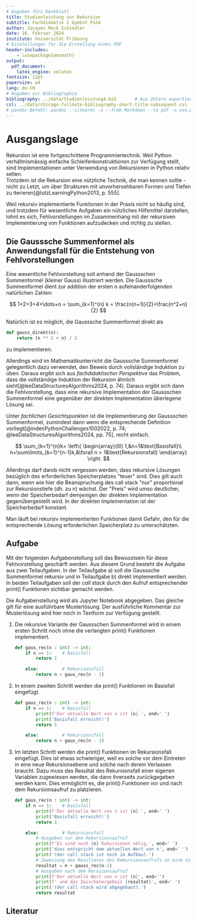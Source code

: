 ```yaml
---
# Angaben fürs Deckblatt
title: Studienleistung zur Rekursion
subtitle: Fachdidaktik 2 GymInf FS24
author: Jacques Mock Schindler
date: 16. Februar 2024
institute: Universität Fribourg
# Einstellungen für die Erstellung eines PDF
header-includes:
    - \usepackage{amsmath}
output:
  pdf_document:
    latex_engine: xelatex
fontsize: 12pt
papersize: a4
lang: de-CH
# Angaben zur Bibliographie
bibliography: ../data/Studienleistung4.bib       # Aus Zotero exportiertes Datenbankfile
csl: ../data/chicago-fullnote-bibliography-short-title-subsequent.csl       # Darstellung der bibliographischen Angaben
# pandoc-Befehl: pandoc --citeproc -s --from Markdown --to pdf -o xxx.pdf input.md
---
```


# Ausgangslage

Rekursion ist eine fortgeschrittene Programmiertechnik. Weil Python 
verhältnismässig einfache Schleifenkonstruktionen zur Verfügung stellt,
sind Implementationen unter Verwendung von Rekursionen in
Python relativ selten.  
Trotzdem ist die Rekursion eine nützliche Technik, die man kennen sollte
\- nicht zu Letzt, um über Strukturen mit unvorhersehbaren Formen und
Tiefen zu iterieren[@lutzLearningPython2013, p. 555].

Weil rekursiv implementierte Funktionen in der Praxis nicht so häufig
sind, und trotzdem für wesentliche Aufgaben ein nützliches Hilfsmittel
darstellen, lohnt es sich, Fehlvorstellungen im Zusammenhang
mit der rekursiven Implementierung von Funktionen aufzudecken und
richtig zu stellen.  

## Die Gausssche Summenformel als Anwendungsfall für die Entstehung von Fehlvorstellungen

Eine wesentliche Fehlvorstellung soll anhand der Gaussschen Summenformel
(kleiner Gauss) illustriert werden. Die Gausssche Summenformel dient zur
addition der ersten n aufeinanderfolgenden natürlichen Zahlen:

$$
1+2+3+4+\dots+n = \sum_{k=1}^{n} k = \frac{n(n+1)}{2}=\frac{n^2+n}{2}
$$

Natürlich ist es möglich, die Gausssche Summenformel direkt als

```Python
def gauss_direkt(n):
    return (n ** 2 + n) / 2
```

zu implementieren.  

Allerdings wird im Mathematikunterricht die Gausssche Summenformel
gelegentlich dazu verwendet, den Beweis durch vollständige Induktion zu
üben. Daraus ergibt sich aus *fachdidaktischer Perspektive* das Problem,
dass die vollständige Induktion der Rekursion ähnlich 
sieht[@leeDataStructuresAlgorithms2024, p. 74]. Daraus ergibt sich dann
die Fehlvorstellung, dass eine rekursive Implementation der Gaussschen
Summenformel eine gegenüber der direkten Implementation überlegene
Lösung sei.

Unter *fachlichen Gesichtspunkten* ist die Implementierung der
Gaussschen Summenformel, zumindest dann wenn die entsprechende
Definition vorliegt[@indenPythonChallenges1002022, p. 74;
@leeDataStructuresAlgorithms2024, pp. 75], 
recht einfach.

$$
\sum_{k=1}^{n}k=
\left\{
    \begin{array}{lll}
        1,&n=1&\text{Basisfall}\\
        n+\sum\limits_{k=1}^{n-1}k,&\forall n > 1&\text{Rekursionsfall}
    \end{array}
\right.
$$

Allerdings darf darob nicht vergessen werden, dass rekursive Lösungen
bezüglich des erforderlichen Speicherplatzes "teuer" sind. Dies gilt
auch dann, wenn wie hier die Beanspruchung des call stack "nur"
proportional zur Rekursionstiefe (dh. zu $n$) wächst. Der "Preis" wird
umso deutlicher, wenn der Speicherbedarf demjenigen der direkten
Implementation gegenübergestellt wird. In der direkten Implementation
ist der Speicherbedarf konstant.

Man läuft bei rekursiv implementierten Funktionen damit Gefahr, den für
die entsprechende Lösung erforderlichen Speicherplatz zu unterschätzten.


## Aufgabe

Mit der folgenden Aufgabenstellung soll das Bewusstsein für diese
Fehlvorstellung geschärft werden. Aus diesem Grund besteht die Aufgabe
aus zwei Teilaufgaben. In der Teilaufgabe a) soll die Gausssche
Summenformel rekursiv und in Teilaufgabe b) direkt implementiert werden.  
In beiden Teilaufgaben soll der *call stack* durch den Aufruf
entsprechender print() Funktionen sichtbar gemacht werden.

Die Aufgabenstellung wird als Jupyter Notebook abgegeben. Das gleiche
gilt für eine ausführbare Musterlösung. Der ausführliche Kommentar zur
Musterlösung wird hier noch in Textform zur Verfügung gestellt.

1. Die rekursive Variante der Gaussschen Summenformel wird in
   einem ersten Schritt noch ohne die verlangten print() Funktionen
   implementiert.  

   ```Python
   def gaus_rec(n : int) -> int:
       if n == 1:    # Basisfall
           return 1 

       else:         # Rekursionsfall
           return n + gaus_rec(n - 1) 
   ```

2. In einem zweiten Schritt werden die print() Funktionen im Basisfall
   eingefügt. 

   ```Python
   def gaus_rec(n : int) -> int:
       if n == 1:    # Basisfall
           print(f'Der aktuelle Wert von n ist {n}.', end=' ')
           print('Basisfall erreicht!')           
           return 1 

       else:         # Rekursionsfall
           return n + gaus_rec(n - 1) 
   ```

3. Im letzten Schritt werden die print() Funktionen im Rekursionsfall
   eingefügt. Dies ist etwas schwieriger, weil es solche vor dem
   Eintreten in eine neue Rekursionsebene und solche nach derem
   Verlassen braucht. Dazu muss das Resultat des Rekursionsfall einer
   eigenen Variablen zugewiesen werden, die dann ihrerseits
   zurückgegeben werden kann. Dies ermöglicht es, die print() Funktionen
   vor und nach dem Rekursionsaufruf zu platzieren.

   ```Python
   def gaus_rec(n : int) -> int:
       if n == 1:    # Basisfall
           print(f'Der aktuelle Wert von n ist {n}.', end=' ')
           print('Basisfall erreicht!') 
           return 1 

       else:         # Rekursionsfall
           # Ausgaben vor dem Rekursionsaufruf
           print(f'Es sind noch {n} Rekursionen nötig,', end=' ')
           print('dies entspricht dem aktuellen Wert von n', end=' ')
           print('(der call stack ist noch im Aufbau).')
           # Zuweisung des Resultates des Rekursionsaufrufs an eine eigene Variable
           resultat = n + gauss_rec(n-1)
           # Ausgaben nach dem Rerusionsaufruf
           print(f'Der aktuelle Wert von n ist {n}', end='')
           print(f' und das Zwischenergebnis {resultat}', end=' ')
           print('(der call stack wird abgegebaut).')
           return resultat
    ```

## Literatur

